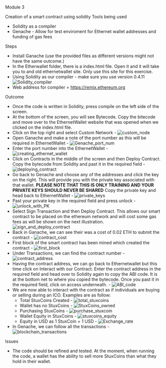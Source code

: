 Module 3

Creation of a smart contract using solidity
Tools being used 

- Solidity as a compiler
- Genache - Allow for test enviroment for Ethernet wallet addresses and funding of gas fees


Steps 
- Install Ganache (use the provided files as different versions might not have the same outcome.)
- In the Etherwallet folder, there is a index.html file. Open it and it will take you to and old ethernetwallet site. Only use this site for this exercise.
- Using Solidity as our compiler - make sure you use version 0.4.11 ![Solidity_compiler](<Screenshot 2024-04-30 at 12.28.15.png>)
- Web address for compiler = https://remix.ethereum.org


Outcome
- Once the code is written in Solidity, press compile on the left side of the screen.
- At the bottom of the screen, you will see Bytecode. Copy the bitecode and move over to the EthernetWallet website that was opened when we clicked on the index.html file.
- Click on the top right and select Custom Network - ![custom_node](<Screenshot 2024-04-30 at 12.37.23.png>)
- Open Ganache and make a note of the port number as this will be required in EthernetWallet - ![Genache_port_num](<Screenshot 2024-04-30 at 12.44.07.png>)
- Enter the port number into the EthernetWallet - ![creating_ethernet_wallet](<Screenshot 2024-04-30 at 12.48.00.png>)
- Click on Contracts in the middle of the screen and then Deploy Contract. Copy the bytecode from Solidity and past it in the required field - ![deploying_contract](<Screenshot 2024-04-30 at 12.53.27.png>)
- Go back to Genache and choose any of the addresses and click the key on the right. This will provide you with the private key associated with that wallet. **PLEASE NOTE THAT THIS IS ONLY TRAINING AND YOUR PRIVATE KEYS SHOULD NEVER BE SHARED** Copy the private key and head back to EthernetWallet - ![private_keys](<Screenshot 2024-04-30 at 13.00.40.png>)
- Past your private key in the required field and press unlock - ![unlock_with_PK](<Screenshot 2024-04-30 at 13.04.53.png>)
- Select Sign Transaction and then Deploy Contract. This allows our smart contract to be placed on the ethereum network and will cost some gas fees as  will be shown on the next illustration. ![sign_and_deploy_contract](<Screenshot 2024-04-30 at 13.10.15.png>)
- Back in Ganache, we can see their was a cost of 0.02 ETH to submit the contract - ![contract_cost](<Screenshot 2024-04-30 at 13.11.55.png>)
- First block of the smart contract has been mined which created the contract - ![first_block](<Screenshot 2024-04-30 at 13.12.03.png>)
- Under Transactions, we can find the contract number - ![contract_address](<Screenshot 2024-04-30 at 13.12.11.png>)
- Having the contract address, we can go back to Ethernetwallet but this time click on Interact with our Contract. Enter the contract address in the required field and head over to Solidity again to copy the ABI code. It is at the bottom net to where you copied the bytecode. Once you past it in the required field, click on access underneath. - ![ABI_code](<Screenshot 2024-04-30 at 13.23.23.png>)
- We are now able to interact with the contract as if individuals are buying or selling during an ICO. Examples are as follow:
    - Total StuxCoins Created - ![total_stuxcoins](<Screenshot 2024-04-30 at 13.33.06.png>)
    - Wallet has no StuxCoins - ![StuxCoins_owned](<Screenshot 2024-04-30 at 13.32.41.png>)
    - Purchasing StuxCoins - ![purchase_stuxcoin](<Screenshot 2024-04-30 at 13.33.38.png>)
    - Wallet Equity in StuxCoins - ![stuxcoins_equity](<Screenshot 2024-04-30 at 13.34.19.png>)
    - Equity in USD as 1 StuxCoin = 1 USD - ![Exchange_rate](<Screenshot 2024-04-30 at 13.34.32.png>)
- In Genache, we can follow all the transactions - ![blockchain_transactions](<Screenshot 2024-04-30 at 13.38.25.png>)

Issues
- The code should be refined and tested. At the moment, when running the code, a wallet has the ability to sell more StuxCoins than what they hold in their wallet. 